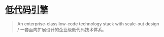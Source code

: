 # [低代码引擎](https://github.com/alibaba/lowcode-engine)

> An enterprise-class low-code technology stack with scale-out design / 一套面向扩展设计的企业级低代码技术体系。


